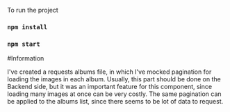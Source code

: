 To run the project

### `npm install`
### `npm start`

#Information

I've created a requests albums file, in which I've mocked pagination for loading the images in each album. Usually, this part should be done on the Backend side, but it was an important feature for this component, since loading many images at once can be very costly.
The same pagination can be applied to the albums list, since there seems to be lot of data to request.

